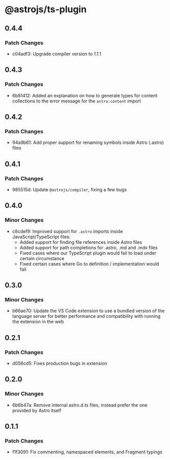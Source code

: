 # @astrojs/ts-plugin

## 0.4.4

### Patch Changes

- c04adf3: Upgrade compiler version to 1.1.1

## 0.4.3

### Patch Changes

- 6b81412: Added an explanation on how to generate types for content collections to the error message for the `astro:content` import

## 0.4.2

### Patch Changes

- 94a9b61: Add proper support for renaming symbols inside Astro (.astro) files

## 0.4.1

### Patch Changes

- 985515d: Update `@astrojs/compiler`, fixing a few bugs

## 0.4.0

### Minor Changes

- c8cdef9: Improved support for `.astro` imports inside JavaScript/TypeScript files:
  - Added support for finding file references inside Astro files
  - Added support for path completions for .astro, .md and .mdx files
  - Fixed cases where our TypeScript plugin would fail to load under certain circumstance
  - Fixed certain cases where Go to definition / implementation would fail

## 0.3.0

### Minor Changes

- b66ae70: Update the VS Code extension to use a bundled version of the language server for better performance and compatibility with running the extension in the web

## 0.2.1

### Patch Changes

- d056cd5: Fixes production bugs in extension

## 0.2.0

### Minor Changes

- 6b6b47a: Remove internal astro.d.ts files, instead prefer the one provided by Astro itself

## 0.1.1

### Patch Changes

- f1f3091: Fix commenting, namespaced elements, and Fragment typings
